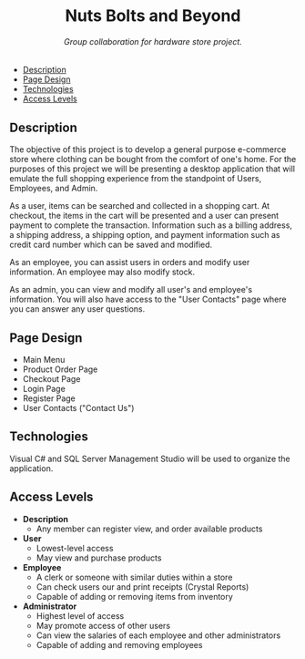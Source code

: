 <h1 align="center">Nuts Bolts and Beyond</h1>

<h6 align="center">Group collaboration for hardware store project.</h6>



* [Description](#description)
* [Page Design](#page-design)
* [Technologies](#technologies)
* [Access Levels](#access-levels)



## Description

The objective of this project is to develop a general purpose e-commerce store where clothing can be bought from the comfort of one's home. For the purposes of this project we will be presenting a desktop application that will emulate the full shopping experience from the standpoint of Users, Employees, and Admin. 

As a user, items can be searched and collected in a shopping cart. At checkout, the items in the cart will be presented and a user can present payment to complete the transaction. Information such as a billing address, a shipping address, a shipping option, and payment information such as credit card number which can be saved and modified.

As an employee, you can assist users in orders and modify user information. An employee may also modify stock.

As an admin, you can view and modify all user's and employee's information. You will also have access to the "User Contacts" page where you can answer any user questions.   

## Page Design

- Main Menu
- Product Order Page 
- Checkout Page
- Login Page
- Register Page
- User Contacts ("Contact Us")



## **Technologies**

Visual C# and SQL Server Management Studio will be used to organize the application.



## **Access Levels**

* **Description**
  * Any member can register view, and order available products
* **User**
  * Lowest-level access
  * May view and purchase products
* **Employee**
  * A clerk or someone with similar duties within a store
  * Can check users our and print receipts (Crystal Reports)
  * Capable of adding or removing items from inventory
* **Administrator**
  * Highest level of access
  * May promote access of other users
  * Can view the salaries of each employee and other administrators
  * Capable of adding and removing employees
